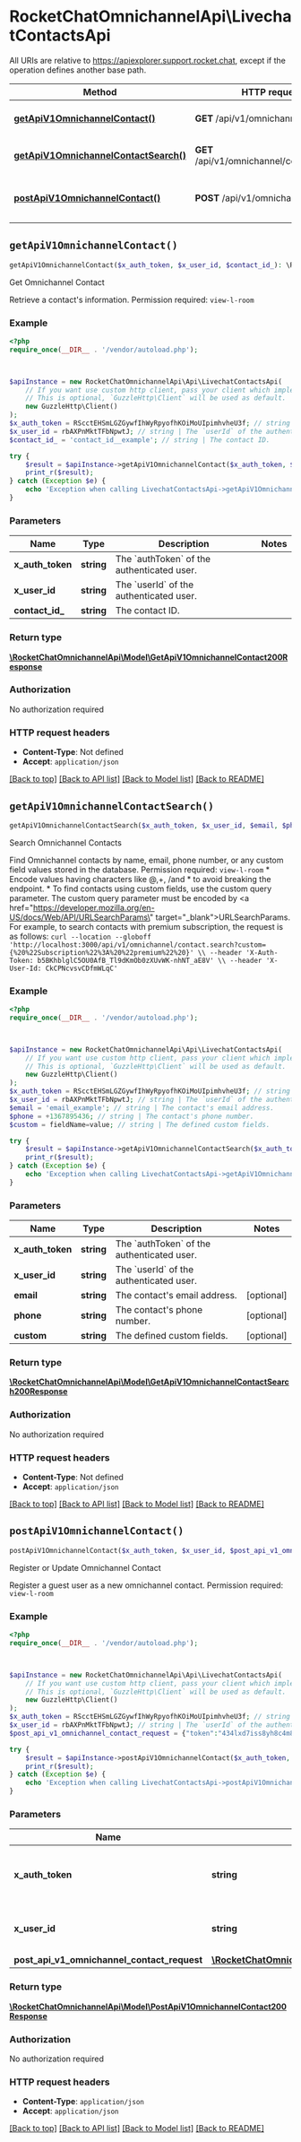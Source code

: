 # RocketChatOmnichannelApi\LivechatContactsApi

All URIs are relative to https://apiexplorer.support.rocket.chat, except if the operation defines another base path.

| Method | HTTP request | Description |
| ------------- | ------------- | ------------- |
| [**getApiV1OmnichannelContact()**](LivechatContactsApi.md#getApiV1OmnichannelContact) | **GET** /api/v1/omnichannel/contact | Get Omnichannel Contact |
| [**getApiV1OmnichannelContactSearch()**](LivechatContactsApi.md#getApiV1OmnichannelContactSearch) | **GET** /api/v1/omnichannel/contact.search | Search Omnichannel Contacts |
| [**postApiV1OmnichannelContact()**](LivechatContactsApi.md#postApiV1OmnichannelContact) | **POST** /api/v1/omnichannel/contact | Register or Update Omnichannel Contact |


## `getApiV1OmnichannelContact()`

```php
getApiV1OmnichannelContact($x_auth_token, $x_user_id, $contact_id_): \RocketChatOmnichannelApi\Model\GetApiV1OmnichannelContact200Response
```

Get Omnichannel Contact

Retrieve a contact's information. Permission required: `view-l-room`

### Example

```php
<?php
require_once(__DIR__ . '/vendor/autoload.php');



$apiInstance = new RocketChatOmnichannelApi\Api\LivechatContactsApi(
    // If you want use custom http client, pass your client which implements `GuzzleHttp\ClientInterface`.
    // This is optional, `GuzzleHttp\Client` will be used as default.
    new GuzzleHttp\Client()
);
$x_auth_token = RScctEHSmLGZGywfIhWyRpyofhKOiMoUIpimhvheU3f; // string | The `authToken` of the authenticated user.
$x_user_id = rbAXPnMktTFbNpwtJ; // string | The `userId` of the authenticated user.
$contact_id_ = 'contact_id__example'; // string | The contact ID.

try {
    $result = $apiInstance->getApiV1OmnichannelContact($x_auth_token, $x_user_id, $contact_id_);
    print_r($result);
} catch (Exception $e) {
    echo 'Exception when calling LivechatContactsApi->getApiV1OmnichannelContact: ', $e->getMessage(), PHP_EOL;
}
```

### Parameters

| Name | Type | Description  | Notes |
| ------------- | ------------- | ------------- | ------------- |
| **x_auth_token** | **string**| The &#x60;authToken&#x60; of the authenticated user. | |
| **x_user_id** | **string**| The &#x60;userId&#x60; of the authenticated user. | |
| **contact_id_** | **string**| The contact ID. | |

### Return type

[**\RocketChatOmnichannelApi\Model\GetApiV1OmnichannelContact200Response**](../Model/GetApiV1OmnichannelContact200Response.md)

### Authorization

No authorization required

### HTTP request headers

- **Content-Type**: Not defined
- **Accept**: `application/json`

[[Back to top]](#) [[Back to API list]](../../README.md#endpoints)
[[Back to Model list]](../../README.md#models)
[[Back to README]](../../README.md)

## `getApiV1OmnichannelContactSearch()`

```php
getApiV1OmnichannelContactSearch($x_auth_token, $x_user_id, $email, $phone, $custom): \RocketChatOmnichannelApi\Model\GetApiV1OmnichannelContactSearch200Response
```

Search Omnichannel Contacts

Find Omnichannel contacts by name, email, phone number, or any custom field values stored in the database. Permission required: `view-l-room`  * Encode values having characters like @,+, /and * to avoid breaking the endpoint. * To find contacts using custom fields, use the custom query parameter. The custom query parameter must be encoded by <a href=\"https://developer.mozilla.org/en-US/docs/Web/API/URLSearchParams\" target=\"_blank\">URLSearchParams</a>. For example, to search contacts with premium subscription, the request is as follows: ``` curl --location --globoff 'http://localhost:3000/api/v1/omnichannel/contact.search?custom={%20%22Subscription%22%3A%20%22premium%22%20}' \\ --header 'X-Auth-Token: b5BKhblglC5OU0AfB_Tl9dKmOb0zXUvWK-nhNT_aE8V' \\ --header 'X-User-Id: CkCPNcvsvCDfmWLqC'         ```

### Example

```php
<?php
require_once(__DIR__ . '/vendor/autoload.php');



$apiInstance = new RocketChatOmnichannelApi\Api\LivechatContactsApi(
    // If you want use custom http client, pass your client which implements `GuzzleHttp\ClientInterface`.
    // This is optional, `GuzzleHttp\Client` will be used as default.
    new GuzzleHttp\Client()
);
$x_auth_token = RScctEHSmLGZGywfIhWyRpyofhKOiMoUIpimhvheU3f; // string | The `authToken` of the authenticated user.
$x_user_id = rbAXPnMktTFbNpwtJ; // string | The `userId` of the authenticated user.
$email = 'email_example'; // string | The contact's email address.
$phone = +1367895436; // string | The contact's phone number.
$custom = fieldName=value; // string | The defined custom fields.

try {
    $result = $apiInstance->getApiV1OmnichannelContactSearch($x_auth_token, $x_user_id, $email, $phone, $custom);
    print_r($result);
} catch (Exception $e) {
    echo 'Exception when calling LivechatContactsApi->getApiV1OmnichannelContactSearch: ', $e->getMessage(), PHP_EOL;
}
```

### Parameters

| Name | Type | Description  | Notes |
| ------------- | ------------- | ------------- | ------------- |
| **x_auth_token** | **string**| The &#x60;authToken&#x60; of the authenticated user. | |
| **x_user_id** | **string**| The &#x60;userId&#x60; of the authenticated user. | |
| **email** | **string**| The contact&#39;s email address. | [optional] |
| **phone** | **string**| The contact&#39;s phone number. | [optional] |
| **custom** | **string**| The defined custom fields. | [optional] |

### Return type

[**\RocketChatOmnichannelApi\Model\GetApiV1OmnichannelContactSearch200Response**](../Model/GetApiV1OmnichannelContactSearch200Response.md)

### Authorization

No authorization required

### HTTP request headers

- **Content-Type**: Not defined
- **Accept**: `application/json`

[[Back to top]](#) [[Back to API list]](../../README.md#endpoints)
[[Back to Model list]](../../README.md#models)
[[Back to README]](../../README.md)

## `postApiV1OmnichannelContact()`

```php
postApiV1OmnichannelContact($x_auth_token, $x_user_id, $post_api_v1_omnichannel_contact_request): \RocketChatOmnichannelApi\Model\PostApiV1OmnichannelContact200Response
```

Register or Update Omnichannel Contact

Register a guest user as a new omnichannel contact. Permission required: `view-l-room`

### Example

```php
<?php
require_once(__DIR__ . '/vendor/autoload.php');



$apiInstance = new RocketChatOmnichannelApi\Api\LivechatContactsApi(
    // If you want use custom http client, pass your client which implements `GuzzleHttp\ClientInterface`.
    // This is optional, `GuzzleHttp\Client` will be used as default.
    new GuzzleHttp\Client()
);
$x_auth_token = RScctEHSmLGZGywfIhWyRpyofhKOiMoUIpimhvheU3f; // string | The `authToken` of the authenticated user.
$x_user_id = rbAXPnMktTFbNpwtJ; // string | The `userId` of the authenticated user.
$post_api_v1_omnichannel_contact_request = {"token":"434lxd7iss8yh8c4m80wh","name":"Chris","email":"chris@gmail.com","phone":"+91123456788","contactManager":{"username":"kim.jane"}}; // \RocketChatOmnichannelApi\Model\PostApiV1OmnichannelContactRequest

try {
    $result = $apiInstance->postApiV1OmnichannelContact($x_auth_token, $x_user_id, $post_api_v1_omnichannel_contact_request);
    print_r($result);
} catch (Exception $e) {
    echo 'Exception when calling LivechatContactsApi->postApiV1OmnichannelContact: ', $e->getMessage(), PHP_EOL;
}
```

### Parameters

| Name | Type | Description  | Notes |
| ------------- | ------------- | ------------- | ------------- |
| **x_auth_token** | **string**| The &#x60;authToken&#x60; of the authenticated user. | |
| **x_user_id** | **string**| The &#x60;userId&#x60; of the authenticated user. | |
| **post_api_v1_omnichannel_contact_request** | [**\RocketChatOmnichannelApi\Model\PostApiV1OmnichannelContactRequest**](../Model/PostApiV1OmnichannelContactRequest.md)|  | [optional] |

### Return type

[**\RocketChatOmnichannelApi\Model\PostApiV1OmnichannelContact200Response**](../Model/PostApiV1OmnichannelContact200Response.md)

### Authorization

No authorization required

### HTTP request headers

- **Content-Type**: `application/json`
- **Accept**: `application/json`

[[Back to top]](#) [[Back to API list]](../../README.md#endpoints)
[[Back to Model list]](../../README.md#models)
[[Back to README]](../../README.md)
